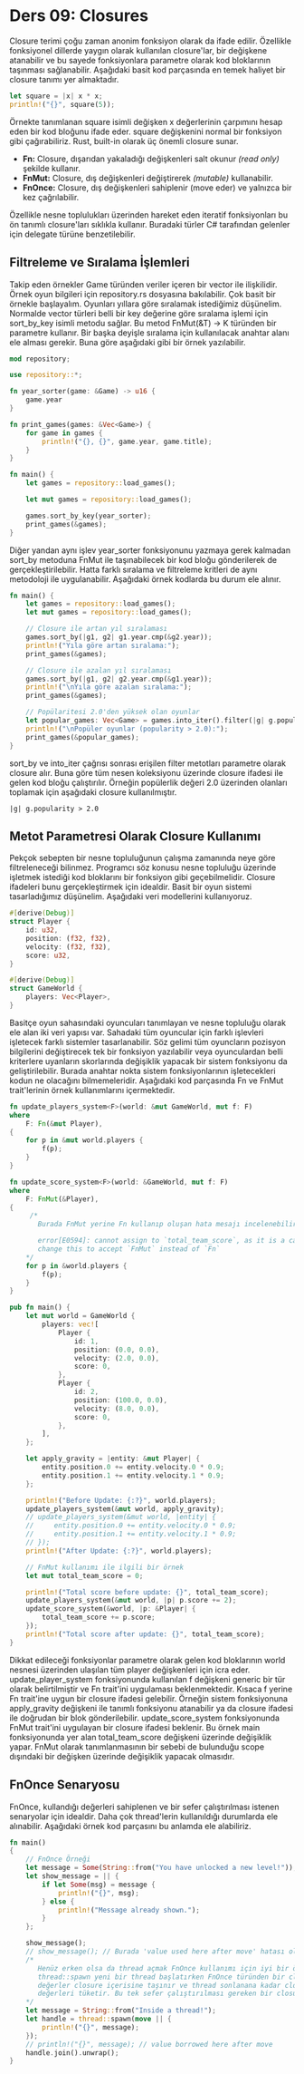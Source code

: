 # Ders 09: Closures

Closure terimi çoğu zaman anonim fonksiyon olarak da ifade edilir. Özellikle fonksiyonel dillerde yaygın olarak kullanılan closure'lar, bir değişkene atanabilir ve bu sayede fonksiyonlara parametre olarak kod bloklarının taşınması sağlanabilir. Aşağıdaki basit kod parçasında en temek haliyet bir closure tanımı yer almaktadır.

```rust
let square = |x| x * x;
println!("{}", square(5));
```

Örnekte tanımlanan square isimli değişken x değerlerinin çarpımını hesap eden bir kod bloğunu ifade eder. square değişkenini normal bir fonksiyon gibi çağırabiliriz. Rust, built-in olarak üç önemli closure sunar.

- **Fn:** Closure, dışarıdan yakaladığı değişkenleri salt okunur _(read only)_ şekilde kullanır.
- **FnMut:** Closure, dış değişkenleri değiştirerek _(mutable)_ kullanabilir.
- **FnOnce:** Closure, dış değişkenleri sahiplenir (move eder) ve yalnızca bir kez çağrılabilir.

Özellikle nesne toplulukları üzerinden hareket eden iteratif fonksiyonları bu ön tanımlı closure'ları sıklıkla kullanır. Buradaki türler C# tarafından gelenler için delegate türüne benzetilebilir.

## Filtreleme ve Sıralama İşlemleri

Takip eden örnekler Game türünden veriler içeren bir vector ile ilişkilidir. Örnek oyun bilgileri için repository.rs dosyasına bakılabilir. Çok basit bir örnekle başlayalım. Oyunları yıllara göre sıralamak istediğimiz düşünelim. Normalde vector türleri belli bir key değerine göre sıralama işlemi için sort_by_key isimli metodu sağlar. Bu metod FnMut(&T) -> K türünden bir parametre kullanır. Bir başka deyişle sıralama için kullanılacak anahtar alanı ele alması gerekir. Buna göre aşağıdaki gibi bir örnek yazılabilir.

```rust
mod repository;

use repository::*;

fn year_sorter(game: &Game) -> u16 {
    game.year
}

fn print_games(games: &Vec<Game>) {
    for game in games {
        println!("{}, {}", game.year, game.title);
    }
}

fn main() {
    let games = repository::load_games();

    let mut games = repository::load_games();

    games.sort_by_key(year_sorter);
    print_games(&games);
}
```

Diğer yandan aynı işlev year_sorter fonksiyonunu yazmaya gerek kalmadan sort_by metoduna FnMut ile taşınabilecek bir kod bloğu gönderilerek de gerçekleştirilebilir. Hatta farklı sıralama ve filtreleme kritleri de aynı metodoloji ile uygulanabilir. Aşağıdaki örnek kodlarda bu durum ele alınır.

```rust
fn main() {
    let games = repository::load_games();
    let mut games = repository::load_games();

    // Closure ile artan yıl sıralaması
    games.sort_by(|g1, g2| g1.year.cmp(&g2.year));
    println!("Yıla göre artan sıralama:");
    print_games(&games);

    // Closure ile azalan yıl sıralaması
    games.sort_by(|g1, g2| g2.year.cmp(&g1.year));
    println!("\nYıla göre azalan sıralama:");
    print_games(&games);

    // Popülaritesi 2.0'den yüksek olan oyunlar
    let popular_games: Vec<Game> = games.into_iter().filter(|g| g.popularity > 2.0).collect();
    println!("\nPopüler oyunlar (popularity > 2.0):");
    print_games(&popular_games);
}
```

sort_by ve into_iter çağrısı sonrası erişilen filter metotları parametre olarak closure alır. Buna göre tüm nesen koleksiyonu üzerinde closure ifadesi ile gelen kod bloğu çalıştırılır. Örneğin popülerlik değeri 2.0 üzerinden olanları toplamak için aşağıdaki closure kullanılmıştır.

```text
|g| g.popularity > 2.0
```

## Metot Parametresi Olarak Closure Kullanımı

Pekçok sebepten bir nesne topluluğunun çalışma zamanında neye göre filtreleneceği bilinmez. Programcı söz konusu nesne topluluğu üzerinde işletmek istediği kod bloklarını bir fonksiyon gibi geçebilmelidir. Closure ifadeleri bunu gerçekleştirmek için idealdir. Basit bir oyun sistemi tasarladığımız düşünelim. Aşağıdaki veri modellerini kullanıyoruz.

```rust
#[derive(Debug)]
struct Player {
    id: u32,
    position: (f32, f32),
    velocity: (f32, f32),
    score: u32,
}

#[derive(Debug)]
struct GameWorld {
    players: Vec<Player>,
}
```

Basitçe oyun sahasındaki oyuncuları tanımlayan ve nesne topluluğu olarak ele alan iki veri yapısı var. Sahadaki tüm oyuncular için farklı işlevleri işletecek farklı sistemler tasarlanabilir. Söz gelimi tüm oyuncların pozisyon bilgilerini değiştirecek tek bir fonksiyon yazılabilir veya oyunculardan belli kriterlere uyanların skorlarında değişiklik yapacak bir sistem fonksiyonu da geliştirilebilir. Burada anahtar nokta sistem fonksiyonlarının işletecekleri kodun ne olacağını bilmemeleridir. Aşağıdaki kod parçasında Fn ve FnMut trait'lerinin örnek kullanımlarını içermektedir.

```rust
fn update_players_system<F>(world: &mut GameWorld, mut f: F)
where
    F: Fn(&mut Player),
{
    for p in &mut world.players {
        f(p);
    }
}

fn update_score_system<F>(world: &GameWorld, mut f: F)
where
    F: FnMut(&Player),
{
     /*
       Burada FnMut yerine Fn kullanıp oluşan hata mesajı incelenebilir.

       error[E0594]: cannot assign to `total_team_score`, as it is a captured variable in a `Fn` closure
       change this to accept `FnMut` instead of `Fn`
    */
    for p in &world.players {
        f(p);
    }
}

pub fn main() {
    let mut world = GameWorld {
        players: vec![
            Player {
                id: 1,
                position: (0.0, 0.0),
                velocity: (2.0, 0.0),
                score: 0,
            },
            Player {
                id: 2,
                position: (100.0, 0.0),
                velocity: (8.0, 0.0),
                score: 0,
            },
        ],
    };

    let apply_gravity = |entity: &mut Player| {
        entity.position.0 += entity.velocity.0 * 0.9;
        entity.position.1 += entity.velocity.1 * 0.9;
    };

    println!("Before Update: {:?}", world.players);
    update_players_system(&mut world, apply_gravity);
    // update_players_system(&mut world, |entity| {
    //     entity.position.0 += entity.velocity.0 * 0.9;
    //     entity.position.1 += entity.velocity.1 * 0.9;
    // });
    println!("After Update: {:?}", world.players);

    // FnMut kullanımı ile ilgili bir örnek
    let mut total_team_score = 0;

    println!("Total score before update: {}", total_team_score);
    update_players_system(&mut world, |p| p.score += 2);
    update_score_system(&world, |p: &Player| {
        total_team_score += p.score;
    });
    println!("Total score after update: {}", total_team_score);
}
```

Dikkat edileceği fonksiyonlar parametre olarak gelen kod bloklarının world nesnesi üzerinden ulaşılan tüm player değişkenleri için icra eder.  update_player_system fonksiyonunda kullanılan f değişkeni generic bir tür olarak belirtilmiştir ve Fn trait'ini uygulaması beklenmektedir. Kısaca f yerine Fn trait'ine uygun bir closure ifadesi gelebilir. Örneğin sistem fonksiyonuna apply_gravity değişkeni ile tanımlı fonksiyonu atanabilir ya da closure ifadesi ile doğrudan bir blok gönderilebilir. update_score_system fonksiyonunda FnMut trait'ini uygulayan bir closure ifadesi beklenir. Bu örnek main fonksiyonunda yer alan total_team_score değişkeni üzerinde değişiklik yapar. FnMut olarak tanımlanmasının bir sebebi de bulunduğu scope dışındaki bir değişken üzerinde değişiklik yapacak olmasıdır.

## FnOnce Senaryosu

FnOnce, kullandığı değerleri sahiplenen ve bir sefer çalıştırılması istenen senaryolar için idealdir. Daha çok thread'lerin kullanıldığı durumlarda ele alınabilir. Aşağıdaki örnek kod parçasını bu anlamda ele alabiliriz.

```rust
fn main() 
{
    // FnOnce Örneği
    let message = Some(String::from("You have unlocked a new level!"));
    let show_message = || {
        if let Some(msg) = message {
            println!("{}", msg);
        } else {
            println!("Message already shown.");
        }
    };

    show_message();
    // show_message(); // Burada 'value used here after move' hatası oluşur
    /*
       Henüz erken olsa da thread açmak FnOnce kullanımı için iyi bir örnek olabilir.
       thread::spawn yeni bir thread başlatırken FnOnce türünden bir closure alır. Dışarıdan
       değerler closure içerisine taşınır ve thread sonlanana kadar closure sahip olduğu tüm
       değerleri tüketir. Bu tek sefer çalıştırılması gereken bir closure olarak düşünülebilir.
    */
    let message = String::from("Inside a thread!");
    let handle = thread::spawn(move || {
        println!("{}", message);
    });
    // println!("{}", message); // value borrowed here after move
    handle.join().unwrap();
}
```
